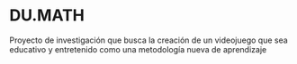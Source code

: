 # DU.MATH
Proyecto de investigación que busca la creación de un videojuego que sea educativo y entretenido como una metodología nueva de aprendizaje
